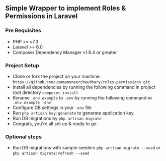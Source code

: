 ## Simple Wrapper to implement Roles & Permissions in Laravel


### Pre Requisites
- PHP >= v7.3
- Laravel >= 6.0
- Composer Dependency Manager v1.8.4 or greater

### Project Setup
- Clone or fork the project on your machine.
`https://github.com/usamamuneerchaudhary/roles-permissions.git`
- Install all dependencies by running the following command in project root directory `composer install`
- Rename `.env.example` to `.env` by running the following command `mv .env.example .env`
- Configure DB settings in your `.env` file
- Run `php artisan key:generate` to generate application key.
- Run DB migrations by `php artisan migrate`
- Congrats, you're all set up & ready to go.

### Optional steps
- Run DB migrations with sample seeders `php artisan migrate --seed` or `php artisan migrate:refresh --seed`


 






